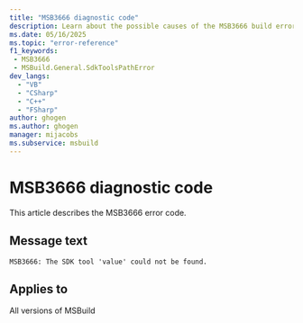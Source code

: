 ```yaml
---
title: "MSB3666 diagnostic code"
description: Learn about the possible causes of the MSB3666 build error, and get troubleshooting tips.
ms.date: 05/16/2025
ms.topic: "error-reference"
f1_keywords:
 - MSB3666
 - MSBuild.General.SdkToolsPathError
dev_langs:
  - "VB"
  - "CSharp"
  - "C++"
  - "FSharp"
author: ghogen
ms.author: ghogen
manager: mijacobs
ms.subservice: msbuild
---
```


# MSB3666 diagnostic code

<!-- :::ErrorDefinitionDescription::: -->
<!-- :::editable-content name="introDescription"::: -->
This article describes the MSB3666 error code.
<!-- :::editable-content-end::: -->

## Message text

<!-- :::editable-content name="messageText"::: -->
`MSB3666: The SDK tool 'value' could not be found.`
<!-- :::editable-content-end::: -->
<!-- MSB3666: The SDK tool "{0}" could not be found. {1} -->

<!-- :::editable-content name="postOutputDescription"::: -->
<!--
{StrBegin="MSB3666: "} The {1} will be the exception message
-->
<!-- :::editable-content-end::: -->
<!-- :::ErrorDefinitionDescription-end::: -->

## Applies to

All versions of MSBuild

